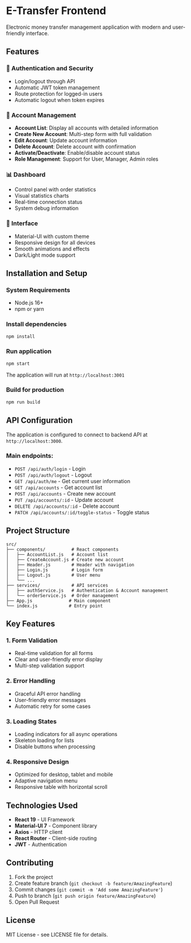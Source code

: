 # E-Transfer Frontend

Electronic money transfer management application with modern and user-friendly interface.

## Features

### 🔐 Authentication and Security
- Login/logout through API
- Automatic JWT token management
- Route protection for logged-in users
- Automatic logout when token expires

### 👥 Account Management
- **Account List**: Display all accounts with detailed information
- **Create New Account**: Multi-step form with full validation
- **Edit Account**: Update account information
- **Delete Account**: Delete account with confirmation
- **Activate/Deactivate**: Enable/disable account status
- **Role Management**: Support for User, Manager, Admin roles

### 📊 Dashboard
- Control panel with order statistics
- Visual statistics charts
- Real-time connection status
- System debug information

### 🎨 Interface
- Material-UI with custom theme
- Responsive design for all devices
- Smooth animations and effects
- Dark/Light mode support

## Installation and Setup

### System Requirements
- Node.js 16+ 
- npm or yarn

### Install dependencies
```bash
npm install
```

### Run application
```bash
npm start
```

The application will run at `http://localhost:3001`

### Build for production
```bash
npm run build
```

## API Configuration

The application is configured to connect to backend API at `http://localhost:3000`.

### Main endpoints:
- `POST /api/auth/login` - Login
- `POST /api/auth/logout` - Logout
- `GET /api/auth/me` - Get current user information
- `GET /api/accounts` - Get account list
- `POST /api/accounts` - Create new account
- `PUT /api/accounts/:id` - Update account
- `DELETE /api/accounts/:id` - Delete account
- `PATCH /api/accounts/:id/toggle-status` - Toggle status

## Project Structure

```
src/
├── components/          # React components
│   ├── AccountList.js   # Account list
│   ├── CreateAccount.js # Create new account
│   ├── Header.js        # Header with navigation
│   ├── Login.js         # Login form
│   ├── Logout.js        # User menu
│   └── ...
├── services/            # API services
│   ├── authService.js   # Authentication & Account management
│   └── orderService.js  # Order management
├── App.js              # Main component
└── index.js            # Entry point
```

## Key Features

### 1. Form Validation
- Real-time validation for all forms
- Clear and user-friendly error display
- Multi-step validation support

### 2. Error Handling
- Graceful API error handling
- User-friendly error messages
- Automatic retry for some cases

### 3. Loading States
- Loading indicators for all async operations
- Skeleton loading for lists
- Disable buttons when processing

### 4. Responsive Design
- Optimized for desktop, tablet and mobile
- Adaptive navigation menu
- Responsive table with horizontal scroll

## Technologies Used

- **React 19** - UI Framework
- **Material-UI 7** - Component library
- **Axios** - HTTP client
- **React Router** - Client-side routing
- **JWT** - Authentication

## Contributing

1. Fork the project
2. Create feature branch (`git checkout -b feature/AmazingFeature`)
3. Commit changes (`git commit -m 'Add some AmazingFeature'`)
4. Push to branch (`git push origin feature/AmazingFeature`)
5. Open Pull Request

## License

MIT License - see LICENSE file for details.
